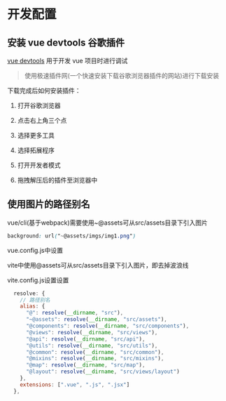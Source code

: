 # 开发配置

## 安装 vue devtools 谷歌插件

[vue devtools](https://chrome.zzzmh.cn/info?token=nhdogjmejiglipccpnnnanhbledajbpd) 用于开发 vue 项目时进行调试

> 使用极速插件网(一个快速安装下载谷歌浏览器插件的网站)进行下载安装

下载完成后如何安装插件：

1. 打开谷歌浏览器

2. 点击右上角三个点

3. 选择更多工具

4. 选择拓展程序

5. 打开开发者模式

6. 拖拽解压后的插件至浏览器中

## 使用图片的路径别名

vue/cli(基于webpack)需要使用~@assets可从src/assets目录下引入图片

```css
background: url("~@assets/imgs/img1.png")
```

vue.config.js中设置

vite中使用@assets可从src/assets目录下引入图片，即去掉波浪线

vite.config.js设置设置

```js
  resolve: {
    // 路径别名
    alias: {
      "@": resolve(__dirname, "src"),
      "~@assets": resolve(__dirname, "src/assets"),
      "@components": resolve(__dirname, "src/components"),
      "@views": resolve(__dirname, "src/views"),
      "@api": resolve(__dirname, "src/api"),
      "@utils": resolve(__dirname, "src/utils"),
      "@common": resolve(__dirname, "src/common"),
      "@mixins": resolve(__dirname, "src/mixins"),
      "@map": resolve(__dirname, "src/map"),
      "@layout": resolve(__dirname, "src/views/layout")
    },
    extensions: [".vue", ".js", ".jsx"]
  },
```

